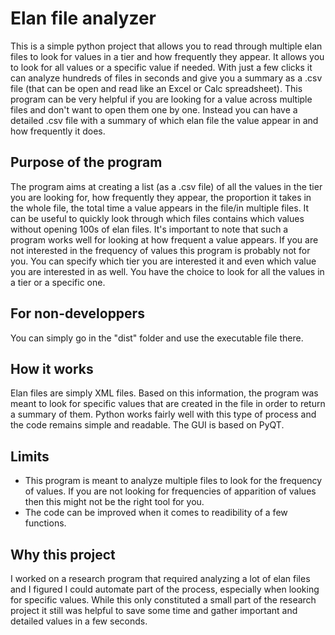 # Elan file analyzer
This is a simple python project that allows you to read through multiple elan files to look for values in a tier and how frequently they appear. It allows you to look for all values or a specific value if needed. With just a few clicks it can analyze hundreds of files in seconds and give you a summary as a .csv file (that can be open and read like an Excel or Calc spreadsheet). This program can be very helpful if you are looking for a value across multiple files and don't want to open them one by one. Instead you can have a detailed .csv file with a summary of which elan file the value appear in and how frequently it does.

## Purpose of the program
The program aims at creating a list (as a .csv file) of all the values in the tier you are looking for, how frequently they appear, the proportion it takes in the whole file, the total time a value appears in the file/in multiple files. It can be useful to quickly look through which files contains which values without opening 100s of elan files.
It's important to note that such a program works well for looking at how frequent a value appears. If you are not interested in the frequency of values this program is probably not for you. 
You can specify which tier you are interested it and even which value you are interested in as well. You have the choice to look for all the values in a tier or a specific one.

## For non-developpers
You can simply go in the "dist" folder and use the executable file there.

## How it works
Elan files are simply XML files. Based on this information, the program was meant to look for specific values that are created in the file in order to return a summary of them. Python works fairly well with this type of process and the code remains simple and readable.
The GUI is based on PyQT.

## Limits
- This program is meant to analyze multiple files to look for the frequency of values. If you are not looking for frequencies of apparition of values then this might not be the right tool for you.
- The code can be improved when it comes to readibility of a few functions.

## Why this project
I worked on a research program that required analyzing a lot of elan files and I figured I could automate part of the process, especially when looking for specific values. While this only constituted a small part of the research project it still was helpful to save some time and gather important and detailed values in a few seconds.
